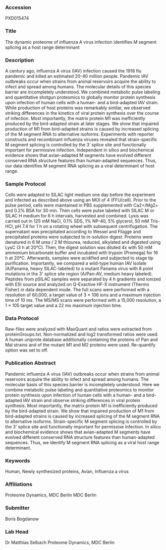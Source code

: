 ### Accession
PXD015474

### Title
The dynamic proteome of influenza A virus infection identifies M segment splicing as a host range determinant

### Description
A century ago, influenza A virus (IAV) infection caused the 1918 flu pandemic and killed an estimated 20-40 million people. Pandemic IAV outbreaks occur when strains from animal reservoirs acquire the ability to infect and spread among humans. The molecular details of this species barrier are incompletely understood. We combined metabolic pulse labeling and quantitative shotgun proteomics to globally monitor protein synthesis upon infection of human cells with a human- and a bird-adapted IAV strain. While production of host proteins was remarkably similar, we observed striking differences in the kinetics of viral protein synthesis over the course of infection. Most importantly, the matrix protein M1 was inefficiently produced by the bird-adapted strain at later stages. We show that impaired production of M1 from bird-adapted strains is caused by increased splicing of the M segment RNA to alternative isoforms. Experiments with reporter constructs and recombinant influenza viruses revealed that strain-specific M segment splicing is controlled by the 3’ splice site and functionally important for permissive infection. Independent in silico and biochemical evidence shows that avian-adapted M segments have evolved different conserved RNA structure features than human-adapted sequences. Thus, our data identifies M segment RNA splicing as a viral determinant of host range.

### Sample Protocol
Cells were adapted to SILAC light medium one day before the experiment and infected as described above using an MOI of 4 (FFU/cell). Prior to the pulse period, cells were maintained in PBS supplemented with Ca2+/Mg2+ and 0.2% BSA for 30 min. Then cells were pulse labeled with SILAC M or SILAC H medium for 6 h intervals, harvested and combined. Lysis was carried out in 125 mM NaCl, 0.1% SDS, 1% NP-40, 5% glycerol, 50 mM Tris-HCl, pH 7.4 for 1 h on a rotating wheel with subsequent centrifugation. The supernatant was precipitated according to Wessel and Flügge and precipitated proteins were subjected to in-solution digest. Proteins were denatured in 6 M urea / 2 M thiourea, reduced, alkylated and digested using LysC (3 h at 20°C). Then, the digest solution was diluted 4x with 50 mM ammonium bicarbonate buffer and incubated with trypsin (Promega) for 16 h at 20°C. Afterwards, samples were acidified and subjected to stage tip purification. Importantly, we compared a wild-type human IAV isolate (A/Panama, heavy SILAC-labeled) to a mutant Panama virus with 8 point mutations in the 3' splice site region (A/Pan-AV, medium heavy labeled). Peptides from pSILAC samples were separated by 4 h gradients and ionized with ESI source and analyzed on Q-Exactive HF-X instrument (Thermo Fisher) in data dependent mode. The full scans were performed with a resolution of 60,000, a target value of 3 × 106 ions and a maximum injection time of 10 ms. The MS/MS scans were performed with a 15,000 resolution, a 1 × 105 target value and a 22 ms maximum injection time.

### Data Protocol
Raw-files were analyzed with MaxQuant and ratios were extracted from proteinGroups.txt. Non-normalized and log2 transformed ratios were used. A human uniprote database additionally containing the proteins of Pan and Mal strains and of the mutant M1 and M2 proteins were used. Re-quantify option was set to off.

### Publication Abstract
Pandemic influenza A virus (IAV) outbreaks occur when strains from animal reservoirs acquire the ability to infect and spread among humans. The molecular basis of this species barrier is incompletely understood. Here we combine metabolic pulse labeling and quantitative proteomics to monitor protein synthesis upon infection of human cells with a human- and a bird-adapted IAV strain and observe striking differences in viral protein synthesis. Most importantly, the matrix protein M1 is inefficiently produced by the bird-adapted strain. We show that impaired production of M1 from bird-adapted strains is caused by increased splicing of the M segment RNA to alternative isoforms. Strain-specific M segment splicing is controlled by the 3' splice site and functionally important for permissive infection. In silico and biochemical evidence shows that avian-adapted M segments have evolved different conserved RNA structure features than human-adapted sequences. Thus, we identify M segment RNA splicing as a viral host range determinant.

### Keywords
Human, Newly synthesized proteins, Avian, Influenza a virus

### Affiliations
Proteome Dynamics, MDC Berlin
MDC Berlin

### Submitter
Boris Bogdanow

### Lab Head
Dr Matthias Selbach
Proteome Dynamics, MDC Berlin


